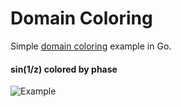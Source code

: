 # Domain Coloring

Simple [domain coloring](https://en.wikipedia.org/wiki/Domain_coloring) example in Go.

#### sin(1/z) colored by phase

![Example](https://i.imgur.com/V7bjoRQ.png)

